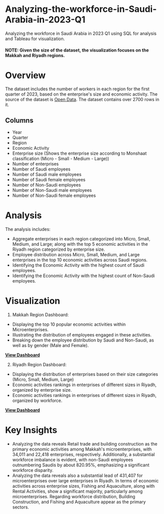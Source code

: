 # Analyzing-the-workforce-in-Saudi-Arabia-in-2023-Q1
Analyzing the workforce in Saudi Arabia in 2023 Q1 using SQL for analysis and Tableau for visualization.
#### NOTE: Given the size of the dataset, the visualization focuses on the Makkah and Riyadh regions.

# Overview
The dataset includes the number of workers in each region for the first quarter of 2023, based on the enterprise's size and economic activity. The source of the dataset is [Open Data](https://od.data.gov.sa/Data/ar/dataset/the-total-number-of-employees-2023). The dataset contains over 2700 rows in it.


## Columns
- Year
- Quarter
- Region
- Economic Activity
- Enterprise size (Shows the enterprise size according to Monshaat classification (Micro - Small - Medium - Large))
- Number of enterprises
- Number of Saudi employees
- Number of Saudi male employees
- Number of Saudi female employees
- Number of Non-Saudi employees
- Number of Non-Saudi male employees
- Number of Non-Saudi female employees

# Analysis
The analysis includes:
- Aggregate enterprises in each region categorized into Micro, Small, Medium, and Large; along with the top 5 economic activities in the Riyadh region categorized by enterprise size.
- Employee distribution across Micro, Small, Medium, and Large enterprises in the top 10 economic activities across Saudi regions.
- Identifying the Economic Activity with the highest count of Saudi employees.
- Identifying the Economic Activity with the highest count of Non-Saudi employees.

# Visualization 
1. Makkah Region Dashboard:
  - Displaying the top 10 popular economic activities within Microenterprises.
  - Illustrating the distribution of employees engaged in these activities.
  - Breaking down the employee distribution by Saudi and Non-Saudi, as well as by gender (Male and Female).

**[View Dashboard](https://public.tableau.com/views/TheMakkahregionstop10populareconomicactivitieswithinmicroenterprises_/Dashboard1?:language=en-US&:display_count=n&:origin=viz_share_link)**
   
2. Riyadh Region Dashboard:
  - Displaying the distribution of enterprises based on their size categories (Micro, Small, Medium, Large)
  - Economic activities rankings in enterprises of different sizes in Riyadh, organized by enterprise size.
  - Economic activities rankings in enterprises of different sizes in Riyadh, organized by workforce.

**[View Dashboard](https://public.tableau.com/views/RiyadhEconomicActivity/Dashboard1?:language=en-US&:display_count=n&:origin=viz_share_link)**

# Key Insights
- Analyzing the data reveals Retail trade and building construction as the primary economic activities among Makkah's microenterprises, with 34,011 and 22,418 enterprises, respectively. Additionally, a substantial workforce imbalance is evident, with non-Saudi employees outnumbering Saudis by about 820.95%, emphasizing a significant workforce disparity.
- Analyzing the data reveals also a substantial lead of 431,407 for microenterprises over large enterprises in Riyadh. In terms of economic activities across enterprise sizes, Fishing and Aquaculture, along with Rental Activities, show a significant majority, particularly among microenterprises. Regarding workforce distribution, Building Construction, and Fishing and Aquaculture appear as the primary sectors.
